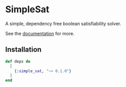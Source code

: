 # SimpleSat

A simple, dependency free boolean satisfiability solver.

See the [documentation](https://hexdocs.pm/simple_sat) for more.

## Installation

```elixir
def deps do
  [
    {:simple_sat, "~> 0.1.0"}
  ]
end
```
